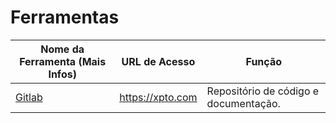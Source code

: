 # Ferramentas

| **Nome da Ferramenta (Mais Infos)** | **URL de Acesso** | **Função** |
| --------------------- | ----------------- | ------ |
| [Gitlab](git) | https://xpto.com | Repositório de código e documentação.
